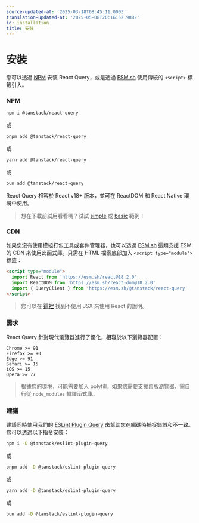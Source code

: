```yaml
---
source-updated-at: '2025-03-18T08:45:11.000Z'
translation-updated-at: '2025-05-08T20:16:52.988Z'
id: installation
title: 安裝
---
```


# 安裝

您可以透過 [NPM](https://npmjs.com/) 安裝 React Query，或是透過 [ESM.sh](https://esm.sh/) 使用傳統的 `<script>` 標籤引入。

### NPM

```bash
npm i @tanstack/react-query
```

或

```bash
pnpm add @tanstack/react-query
```

或

```bash
yarn add @tanstack/react-query
```

或

```bash
bun add @tanstack/react-query
```

React Query 相容於 React v18+ 版本，並可在 ReactDOM 和 React Native 環境中使用。

> 想在下載前試用看看嗎？試試 [simple](../examples/simple) 或 [basic](../examples/basic) 範例！

### CDN

如果您沒有使用模組打包工具或套件管理器，也可以透過 [ESM.sh](https://esm.sh/) 這類支援 ESM 的 CDN 來使用此函式庫。只需在 HTML 檔案底部加入 `<script type="module">` 標籤：

```html
<script type="module">
  import React from 'https://esm.sh/react@18.2.0'
  import ReactDOM from 'https://esm.sh/react-dom@18.2.0'
  import { QueryClient } from 'https://esm.sh/@tanstack/react-query'
</script>
```

> 您可以在 [這裡](https://react.dev/reference/react/createElement#creating-an-element-without-jsx) 找到不使用 JSX 來使用 React 的說明。

### 需求

React Query 針對現代瀏覽器進行了優化，相容於以下瀏覽器配置：

```
Chrome >= 91
Firefox >= 90
Edge >= 91
Safari >= 15
iOS >= 15
Opera >= 77
```

> 根據您的環境，可能需要加入 polyfill。如果您需要支援舊版瀏覽器，需自行從 `node_modules` 轉譯函式庫。

### 建議

建議同時使用我們的 [ESLint Plugin Query](../../eslint/eslint-plugin-query.md) 來幫助您在編碼時捕捉錯誤和不一致。您可以透過以下指令安裝：

```bash
npm i -D @tanstack/eslint-plugin-query
```

或

```bash
pnpm add -D @tanstack/eslint-plugin-query
```

或

```bash
yarn add -D @tanstack/eslint-plugin-query
```

或

```bash
bun add -D @tanstack/eslint-plugin-query
```
